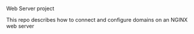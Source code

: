 Web Server project

This repo describes how to connect and configure domains
on an NGINX web server
